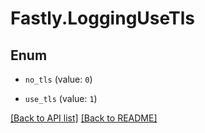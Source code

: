 # Fastly.LoggingUseTls

## Enum


* `no_tls` (value: `0`)

* `use_tls` (value: `1`)



[[Back to API list]](../../README.md#endpoints) [[Back to README]](../../README.md)
